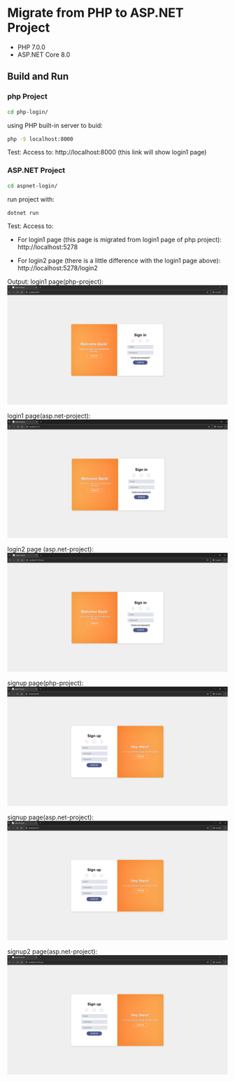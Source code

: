 # Migrate from PHP to ASP.NET Project
- PHP 7.0.0
- ASP.NET Core 8.0

## Build and Run
### php Project
```bash
cd php-login/
```

using PHP built-in server to buid:
```bash
php -S localhost:8000
```

Test:
Access to: http://localhost:8000
(this link will show login1 page)

### ASP.NET Project
```bash
cd aspnet-login/
```
run project with:
```bash
dotnet run
```

Test:
Access to:
- For login1 page (this page is migrated from login1 page of php project):
http://localhost:5278
 
- For login2 page (there is a little difference with the login1 page above):
http://localhost:5278/login2

Output:
login1 page(php-project):
![login1](outputs/login1-php.PNG)

login1 page(asp.net-project):
![login1](outputs/login1-aspnet.PNG)

login2 page (asp.net-project):
![login2](outputs/login2-aspnet.PNG)


signup page(php-project):
![signup](outputs/signup-php.PNG)

signup page(asp.net-project):
![signup](outputs/signup-aspnet.PNG)

signup2 page(asp.net-project):
![signup2](outputs/signup2-aspnet.PNG)